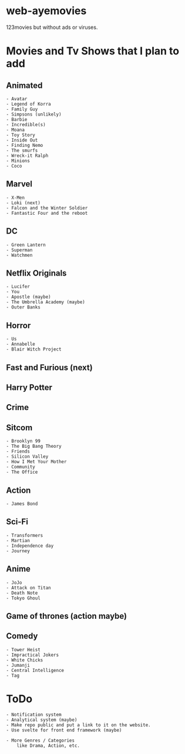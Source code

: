 # web-ayemovies
123movies but without ads or viruses.

# Movies and Tv Shows that I plan to add
## Animated
    - Avatar
    - Legend of Korra
    - Family Guy
    - Simpsons (unlikely)
    - Barbie
    - Incredible(s)
    - Moana
    - Toy Story
    - Inside Out
    - Finding Nemo
    - The smurfs
    - Wreck-it Ralph
    - Minions
    - Coco
    
## Marvel
    - X-Men
    - Loki (next)
    - Falcon and the Winter Soldier
    - Fantastic Four and the reboot

## DC
    - Green Lantern
    - Superman
    - Watchmen

## Netflix Originals
    - Lucifer
    - You
    - Apostle (maybe)
    - The Umbrella Academy (maybe)
    - Outer Banks

## Horror
    - Us
    - Annabelle
    - Blair Witch Project


## Fast and Furious (next)

## Harry Potter

## Crime

## Sitcom
    - Brooklyn 99
    - The Big Bang Theory
    - Friends
    - Silicon Valley
    - How I Met Your Mother
    - Community
    - The Office

## Action
    - James Bond

## Sci-Fi
    - Transformers
    - Martian
    - Independence day
    - Journey

## Anime
    - JoJo
    - Attack on Titan
    - Death Note
    - Tokyo Ghoul

## Game of thrones (action maybe)

## Comedy
    - Tower Heist
    - Impractical Jokers
    - White Chicks
    - Jumanji
    - Central Intelligence
    - Tag
    
# ToDo
    - Notification system
    - Analytical system (maybe)
    - Make repo public and put a link to it on the website.
    - Use svelte for front end framework (maybe)

    - More Genres / Categories 
        like Drama, Action, etc.